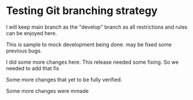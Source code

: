 # Testing Git branching strategy

I will keep main branch as the "develop" branch as all restrictions and rules can be enjoyed here.

This is sample to mock development being done. may be fixed some previous bugs.

I did some more changes here. This release needed some fixing. So we needed to add that fix

Some more changes that yet to be fully verified.

Some more changes were mmade
